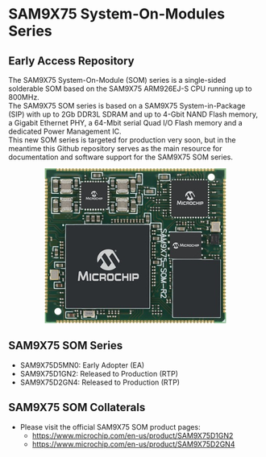 # SAM9X75 System-On-Modules Series
## Early Access Repository

The SAM9X75 System-On-Module (SOM) series is a single-sided solderable SOM based on the SAM9X75 ARM926EJ-S CPU running up to 800MHz.  
The SAM9X75 SOM series is based on a SAM9X75 System-in-Package (SIP) with up to 2Gb DDR3L SDRAM and up to 4-Gbit NAND Flash memory, a Gigabit Ethernet PHY, a 64-Mbit serial Quad I/O Flash memory and a dedicated Power Management IC.   
This new SOM series is targeted for production very soon, but in the meantime this Github repository serves as the main resource for documentation and software support for the SAM9X75 SOM series.
<p align="center"><img src="SAM9X75D2GN4-I-M4B.jpg" /></p>

## SAM9X75 SOM Series
* SAM9X75D5MN0: Early Adopter (EA)
* SAM9X75D1GN2: Released to Production (RTP)
* SAM9X75D2GN4: Released to Production (RTP)

## SAM9X75 SOM Collaterals
* Please visit the official SAM9X75 SOM product pages:
  * https://www.microchip.com/en-us/product/SAM9X75D1GN2
  * https://www.microchip.com/en-us/product/SAM9X75D2GN4
  
